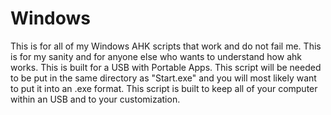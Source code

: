 # Windows
This is for all of my Windows AHK scripts that work and do not fail me.
This is for my sanity and for anyone else who wants to understand how ahk works.
This is built for a USB with Portable Apps.
This script will be needed to be put in the same directory as "Start.exe" and you will most likely want to put it into an .exe format.
This script is built to keep all of your computer within an USB and to your customization.
